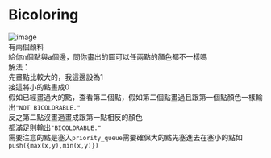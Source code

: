 # Bicoloring  
![image](https://github.com/10360555iamnn/UVAdataset/assets/95529963/5c3811e5-ecf9-4874-a821-c3300f0782a2)  
有兩個顏料  
給你n個點與a個邊，問你畫出的圖可以任兩點的顏色都不一樣嗎  
解法：  
先畫點比較大的，我這邊設為1  
接這將小的點畫成0  
假如已經畫過大的點，查看第二個點，假如第二個點畫過且跟第一個點顏色一樣輸出```"NOT BICOLORABLE."```  
反之第二點沒畫過畫成跟第一點相反的顏色  
都滿足則輸出```"BICOLORABLE."```  
需要注意的點是塞入```priority_queue```需要確保大的點先塞進去在塞小的點如```push({max(x,y),min(x,y)})```  
